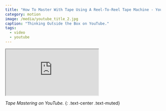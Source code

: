 ```yaml
---
title: "How To Master With Tape Using A Reel-To-Reel Tape Machine - YouTube"
category: motion
image: /media/youtube_title_2.jpg
caption: "Thinking Outside the Box on YouTube."
tags:
  - video
  - youtube
---
```


<div class="embed-responsive embed-responsive-16by9">
	<iframe class="embed-responsive-item" src="https://www.youtube.com/embed/KLqyYr2QIBg"></iframe>
</div>

_Tape Mastering on YouTube._
{: .text-center .text-muted}
